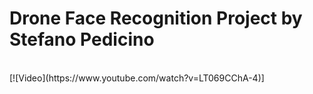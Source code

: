 # Drone Face Recognition Project by Stefano Pedicino




<br>
[![Video](https://www.youtube.com/watch?v=LT069CChA-4)]
<br/>
